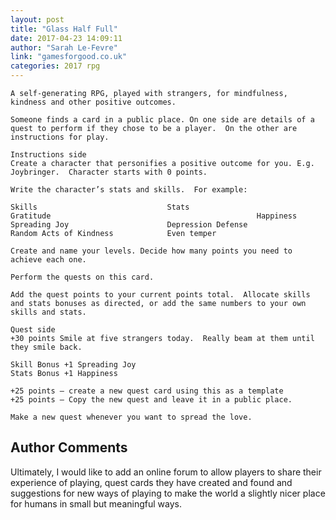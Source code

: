 ```yaml
---
layout: post
title: "Glass Half Full"
date: 2017-04-23 14:09:11
author: "Sarah Le-Fevre"
link: "gamesforgood.co.uk"
categories: 2017 rpg
---
```

```
A self-generating RPG, played with strangers, for mindfulness, kindness and other positive outcomes.

Someone finds a card in a public place. On one side are details of a quest to perform if they chose to be a player.  On the other are instructions for play.

Instructions side
Create a character that personifies a positive outcome for you. E.g. Joybringer.  Character starts with 0 points.

Write the character’s stats and skills.  For example:

Skills						       Stats
Gratitude            	             	               Happiness       	
Spreading Joy				       Depression Defense
Random Acts of Kindness		       Even temper
 
Create and name your levels. Decide how many points you need to achieve each one.

Perform the quests on this card.

Add the quest points to your current points total.  Allocate skills and stats bonuses as directed, or add the same numbers to your own skills and stats.

Quest side
+30 points Smile at five strangers today.  Really beam at them until they smile back.

Skill Bonus +1 Spreading Joy
Stats Bonus +1 Happiness

+25 points – create a new quest card using this as a template
+25 points – Copy the new quest and leave it in a public place. 

Make a new quest whenever you want to spread the love.
```
## Author Comments 

Ultimately, I would like to add an online forum to allow players to share their experience of playing, quest cards they have created and found and suggestions for new ways of playing to make the world a slightly nicer place for humans in small but meaningful ways.
